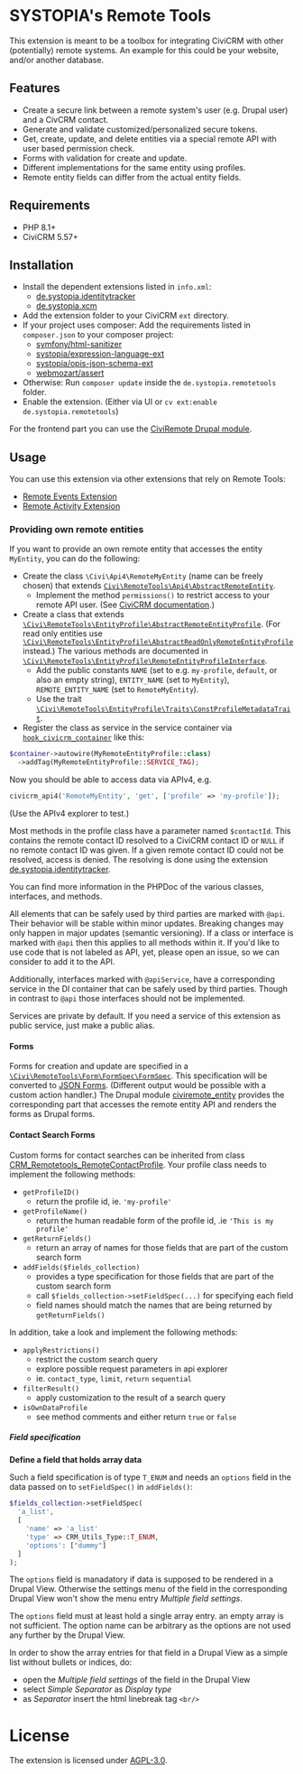 # SYSTOPIA's Remote Tools

This extension is meant to be a toolbox for integrating CiviCRM
with other (potentially) remote systems. An example for this
could be your website, and/or another database.

## Features

* Create a secure link between a remote system's user (e.g. Drupal user) and a CivCRM contact.
* Generate and validate customized/personalized secure tokens.
* Get, create, update, and delete entities via a special remote API with user based permission check.
* Forms with validation for create and update.
* Different implementations for the same entity using profiles.
* Remote entity fields can differ from the actual entity fields.

## Requirements

* PHP 8.1+
* CiviCRM 5.57+

## Installation

* Install the dependent extensions listed in `info.xml`:
  * [de.systopia.identitytracker](https://github.com/systopia/de.systopia.identitytracker)
  * [de.systopia.xcm](https://github.com/systopia/de.systopia.xcm)
* Add the extension folder to your CiviCRM `ext` directory.
* If your project uses composer: Add the requirements listed in `composer.json` to your composer project:
  * [symfony/html-sanitizer](https://github.com/symfony/html-sanitizer)
  * [systopia/expression-language-ext](https://github.com/systopia/expression-language-ext)
  * [systopia/opis-json-schema-ext](https://github.com/systopia/opis-json-schema-ext)
  * [webmozart/assert](https://github.com/webmozarts/assert)
* Otherwise: Run `composer update` inside the `de.systopia.remotetools` folder.
* Enable the extension. (Either via UI or `cv ext:enable de.systopia.remotetools`)

For the frontend part you can use the [CiviRemote Drupal module](https://github.com/systopia/civiremote).

## Usage

You can use this extension via other extensions that rely on Remote Tools:

* [Remote Events Extension](https://github.com/systopia/de.systopia.remoteevent)
* [Remote Activity Extension](https://github.com/systopia/de.systopia.remoteactivity)

### Providing own remote entities

If you want to provide an own remote entity that accesses the entity `MyEntity`,
you can do the following:

* Create the class `\Civi\Api4\RemoteMyEntity` (name can be freely chosen) that extends [`Civi\RemoteTools\Api4\AbstractRemoteEntity`](Civi/RemoteTools/Api4/AbstractRemoteEntity.php).
  * Implement the method `permissions()` to restrict access to your remote API user. (See [CiviCRM documentation](https://docs.civicrm.org/dev/en/latest/security/permissions/#apiv4).)
* Create a class that extends [`\Civi\RemoteTools\EntityProfile\AbstractRemoteEntityProfile`](Civi/RemoteTools/EntityProfile/AbstractRemoteEntityProfile.php). (For read only entities use [`\Civi\RemoteTools\EntityProfile\AbstractReadOnlyRemoteEntityProfile`](Civi/RemoteTools/EntityProfile/AbstractReadOnlyRemoteEntityProfile.php) instead.) The various methods are documented in [`\Civi\RemoteTools\EntityProfile\RemoteEntityProfileInterface`](Civi/RemoteTools/EntityProfile/RemoteEntityProfileInterface.php).
  * Add the public constants `NAME` (set to e.g. `my-profile`, `default`, or also an empty string), `ENTITY_NAME` (set to `MyEntity`), `REMOTE_ENTITY_NAME` (set to `RemoteMyEntity`).
  * Use the trait [`\Civi\RemoteTools\EntityProfile\Traits\ConstProfileMetadataTrait`](Civi/RemoteTools/EntityProfile/Traits/ConstProfileMetadataTrait.php).
* Register the class as service in the service container via [`hook_civicrm_container`](https://docs.civicrm.org/dev/en/latest/hooks/hook_civicrm_container/) like this:
```php
$container->autowire(MyRemoteEntityProfile::class)
  ->addTag(MyRemoteEntityProfile::SERVICE_TAG);
```

Now you should be able to access data via APIv4, e.g.

```php
civicrm_api4('RemoteMyEntity', 'get', ['profile' => 'my-profile']);
```

(Use the APIv4 explorer to test.)

Most methods in the profile class have a parameter named `$contactId`. This
contains the remote contact ID resolved to a CiviCRM contact ID or `NULL` if no
remote contact ID was given. If a given remote contact ID could not be resolved,
access is denied. The resolving is done using the extension
[de.systopia.identitytracker](https://github.com/systopia/de.systopia.identitytracker).

You can find more information in the PHPDoc of the various classes, interfaces,
and methods.

All elements that can be safely used by third parties are marked with `@api`.
Their behavior will be stable within minor updates. Breaking changes may only
happen in major updates (semantic versioning). If a class or interface is marked
with `@api` then this applies to all methods within it. If you'd like to use
code that is not labeled as API, yet, please open an issue, so we can consider
to add it to the API.

Additionally, interfaces marked with `@apiService`, have a corresponding service
in the DI container that can be safely used by third parties. Though in contrast
to `@api` those interfaces should not be implemented.

Services are private by default. If you need a service of this extension as
public service, just make a public alias.

#### Forms

Forms for creation and update are specified in a
[`\Civi\RemoteTools\Form\FormSpec\FormSpec`](Civi/RemoteTools/Form/FormSpec/FormSpec.php).
This specification will be converted to [JSON Forms](https://jsonforms.io/).
(Different output would be possible with a custom action handler.) The Drupal
module [civiremote_entity](https://github.com/systopia/civiremote) provides the
corresponding part that accesses the remote entity API and renders the forms as
Drupal forms.

#### Contact Search Forms

Custom forms for contact searches can be inherited from class [CRM_Remotetools_RemoteContactProfile](CRM/Remotetools/RemoteContactProfile.php).
Your profile class needs to implement the following methods:

* `getProfileID()`
  * return the profile id, ie. `'my-profile'`
* `getProfileName()`
  * return the human readable form of the profile id, .ie `'This is my profile'`
* `getReturnFields()`
  * return an array of names for those fields that are part of the custom search form
* `addFields($fields_collection)`
  * provides a type specification for those fields that are part of the custom search form
  * call `$fields_collection->setFieldSpec(...)` for specifying each field
  * field names should match the names that are being returned by `getReturnFields()`

In addition, take a look and implement the following methods:

* `applyRestrictions()`
  * restrict the custom search query
  * explore possible request parameters in api explorer
  * ie. `contact_type`, `limit`, `return` `sequential`
* `filterResult()`
  * apply customization to the result of a search query
* `isOwnDataProfile`
  * see method comments and either return `true` or `false`

##### Field specification

**Define a field that holds array data**

Such a field specification is of type `T_ENUM` and needs an `options` field in the data
passed on to `setFieldSpec()` in `addFields()`:

```php
$fields_collection->setFieldSpec(
  'a_list',
  [
    'name' => 'a_list'
    'type' => CRM_Utils_Type::T_ENUM,
    'options': ["dummy"]
  ]
);
```

The `options` field is manadatory if data is supposed to be rendered in a Drupal View.
Otherwise the settings menu of the field in the corresponding Drupal View won't show
the menu entry *Multiple field settings*.

The `options` field must at least hold a single array entry. an empty array is not
sufficient. The option name can be arbitrary as the options are not used any further
by the Drupal View.

In order to show the array entries for that field in a Drupal View as a simple list
without bullets or indices, do:

* open the *Multiple field settings* of the field in the Drupal View
* select *Simple Separator* as *Display type*
* as *Separator* insert the html linebreak tag `<br/>`

# License

The extension is licensed under [AGPL-3.0](LICENSE.txt).
